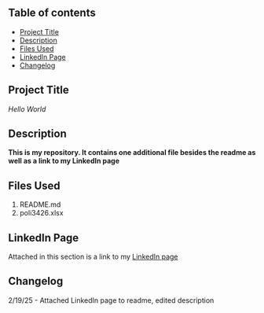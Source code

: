 ## Table of contents
- [Project Title](#Project-title)
- [Description](#Description)
- [Files Used](#Files-Used)
- [LinkedIn Page](#LinkedIn-Page)
- [Changelog](#Changelog)

## Project Title

*Hello World*

## Description

**This is my repository. It contains one additional file besides the readme as well as a link to my LinkedIn page**

## Files Used
1. README.md
2. poli3426.xlsx

## LinkedIn Page
Attached in this section is a link to my [LinkedIn page](https://www.linkedin.com/in/mark-aaron-joseph/)

## Changelog
2/19/25 - Attached LinkedIn page to readme, edited description
